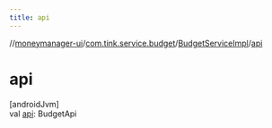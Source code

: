 ```yaml
---
title: api
---
```

//[moneymanager-ui](../../../index.html)/[com.tink.service.budget](../index.html)/[BudgetServiceImpl](index.html)/[api](api.html)



# api



[androidJvm]\
val [api](api.html): BudgetApi




